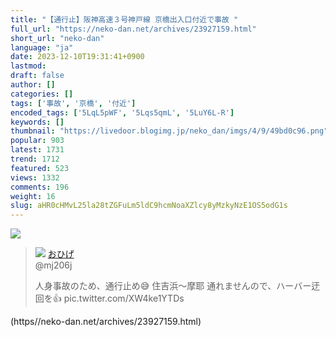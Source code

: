 ```yaml
---
title: "【通行止】阪神高速３号神戸線 京橋出入口付近で事故 "
full_url: "https://neko-dan.net/archives/23927159.html"
short_url: "neko-dan"
language: "ja"
date: 2023-12-10T19:31:41+0900
lastmod: 
draft: false
author: []
categories: []
tags: ['事故', '京橋', '付近']
encoded_tags: ['5LqL5pWF', '5Lqs5qmL', '5LuY6L-R']
keywords: []
thumbnail: "https://livedoor.blogimg.jp/neko_dan/imgs/4/9/49bd0c96.png"
popular: 903
latest: 1731
trend: 1712
featured: 523
views: 1332
comments: 196
weight: 16
slug: aHR0cHMvL25la28tZGFuLm5ldC9hcmNoaXZlcy8yMzkyNzE1OS5odG1s
---
```


![](https://livedoor.blogimg.jp/neko_dan/imgs/4/9/49bd0c96.png)

<blockquote id='twibody1AA19wQCSQ'> <p> <img src='https//livedoor.blogimg.jp/neko_dan/imgs/0/8/0806d0e5.jpg'> <a target='_blank' href='https//twitter.com/mj206j/status/1733786193308115336'>おひげ </a><br> @mj206j </p> <p id='twitext1AA19wQCSQ'> 人身事故のため、通行止め😅 住吉浜〜摩耶 通れませんので、ハーバー迂回を👍 pic.twitter.com/XW4ke1YTDs </p> <p> <a target='_blank' href='https//twitter.com/mj206j/status/1733786193308115336'></a> </p> </blockquote> 

(https//neko-dan.net/archives/23927159.html)
